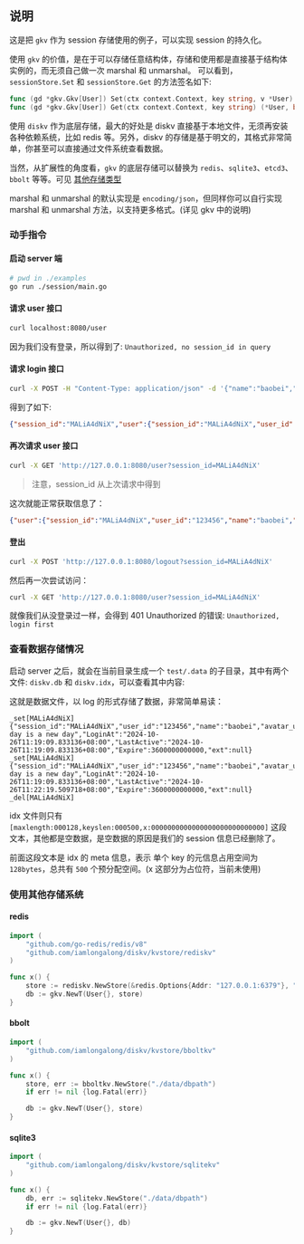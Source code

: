 ## 说明

这是把 `gkv` 作为 session 存储使用的例子，可以实现 session 的持久化。

使用 `gkv` 的价值，是在于可以存储任意结构体，存储和使用都是直接基于结构体实例的，而无须自己做一次 marshal 和 unmarshal。
可以看到，`sessionStore.Set` 和 `sessionStore.Get` 的方法签名如下:
```go
func (gd *gkv.Gkv[User]) Set(ctx context.Context, key string, v *User) error
func (gd *gkv.Gkv[User]) Get(ctx context.Context, key string) (*User, bool, error)
```

使用 `diskv` 作为底层存储，最大的好处是 diskv 直接基于本地文件，无须再安装各种依赖系统，比如 redis 等。另外，diskv 的存储是基于明文的，其格式非常简单，你甚至可以直接通过文件系统查看数据。

当然，从扩展性的角度看，`gkv` 的底层存储可以替换为 `redis`、`sqlite3`、`etcd3`、`bbolt` 等等。可见 [其他存储类型](#使用其他存储系统)

marshal 和 unmarshal 的默认实现是 `encoding/json`，但同样你可以自行实现 marshal 和 unmarshal 方法，以支持更多格式。(详见 gkv 中的说明)

### 动手指令

#### 启动 server 端
```bash
# pwd in ./examples
go run ./session/main.go
```

#### 请求 user 接口
```bash
curl localhost:8080/user
```
因为我们没有登录，所以得到了: `Unauthorized, no session_id in query`

#### 请求 login 接口
```bash
curl -X POST -H "Content-Type: application/json" -d '{"name":"baobei","user_id":"123456","slogan":"every day is a new day"}' http://localhost:8080/login
```
得到了如下:
```json
{"session_id":"MALiA4dNiX","user":{"session_id":"MALiA4dNiX","user_id":"123456","name":"baobei","avatar_url":"","slogan":"every day is a new day","LoginAt":"2024-10-26T11:19:09.833136+08:00","LastActive":"2024-10-26T11:19:09.833136+08:00","Expire":3600000000000,"ext":null}}
```

#### 再次请求 user 接口

```bash
curl -X GET 'http://127.0.0.1:8080/user?session_id=MALiA4dNiX'
```
> 注意，session_id 从上次请求中得到

这次就能正常获取信息了：
```json
{"user":{"session_id":"MALiA4dNiX","user_id":"123456","name":"baobei","avatar_url":"","slogan":"every day is a new day","LoginAt":"2024-10-26T11:19:09.833136+08:00","LastActive":"2024-10-26T11:22:19.509718+08:00","Expire":3600000000000,"ext":null}}
```

#### 登出
```bash
curl -X POST 'http://127.0.0.1:8080/logout?session_id=MALiA4dNiX'
```

然后再一次尝试访问：
```bash
curl -X GET 'http://127.0.0.1:8080/user?session_id=MALiA4dNiX'
```
就像我们从没登录过一样，会得到 401 Unauthorized 的错误: `Unauthorized, login first`

### 查看数据存储情况

启动 server 之后，就会在当前目录生成一个 `test/.data` 的子目录，其中有两个文件: `diskv.db` 和 `diskv.idx`，可以查看其中内容:

这就是数据文件，以 log 的形式存储了数据，非常简单易读：

```text
_set[MALiA4dNiX]{"session_id":"MALiA4dNiX","user_id":"123456","name":"baobei","avatar_url":"","slogan":"every day is a new day","LoginAt":"2024-10-26T11:19:09.833136+08:00","LastActive":"2024-10-26T11:19:09.833136+08:00","Expire":3600000000000,"ext":null}
_set[MALiA4dNiX]{"session_id":"MALiA4dNiX","user_id":"123456","name":"baobei","avatar_url":"","slogan":"every day is a new day","LoginAt":"2024-10-26T11:19:09.833136+08:00","LastActive":"2024-10-26T11:22:19.509718+08:00","Expire":3600000000000,"ext":null}
_del[MALiA4dNiX]
```

idx 文件则只有 `[maxlength:000128,keyslen:000500,x:0000000000000000000000000000]` 这段文本，其他都是空数据，是空数据的原因是我们的 session 信息已经删除了。

前面这段文本是 idx 的 meta 信息，表示 单个 key 的元信息占用空间为 `128bytes`，总共有 `500` 个预分配空间。(x 这部分为占位符，当前未使用)

### 使用其他存储系统

#### redis
```go
import (
    "github.com/go-redis/redis/v8"
    "github.com/iamlongalong/diskv/kvstore/rediskv"
)

func x() {
    store := rediskv.NewStore(&redis.Options{Addr: "127.0.0.1:6379"}, "prefix")
    db := gkv.NewT(User{}, store)
}
```

#### bbolt
```go
import (
    "github.com/iamlongalong/diskv/kvstore/bboltkv"
)

func x() {
    store, err := bboltkv.NewStore("./data/dbpath")
    if err != nil {log.Fatal(err)}

    db := gkv.NewT(User{}, store)
}
```

#### sqlite3
```go
import (
    "github.com/iamlongalong/diskv/kvstore/sqlitekv"
)

func x() {
    db, err := sqlitekv.NewStore("./data/dbpath")
    if err != nil {log.Fatal(err)}

    db := gkv.NewT(User{}, db)
}
```

